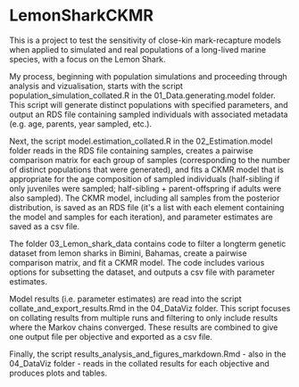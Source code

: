 # LemonSharkCKMR
This is a project to test the sensitivity of close-kin mark-recapture models when applied to simulated and real populations of a long-lived marine species, with a focus on the Lemon Shark.

My process, beginning with population simulations and proceeding through analysis and vizualisation, starts with the script population_simulation_collated.R in the 01_Data.generating.model folder. This script will generate distinct populations with specified parameters, and output an RDS file containing sampled individuals with associated metadata (e.g. age, parents, year sampled, etc.).

Next, the script model.estimation_collated.R in the 02_Estimation.model folder reads in the RDS file containing samples, creates a pairwise comparison matrix for each group of samples (corresponding to the number of distinct populations that were generated), and fits a CKMR model that is appropriate for the age composition of sampled individuals (half-sibling if only juveniles were sampled; half-sibling + parent-offspring if adults were also sampled). The CKMR model, including all samples from the posterior distribution, is saved as an RDS file (it's a list with each element containing the model and samples for each iteration), and parameter estimates are saved as a csv file.

The folder 03_Lemon_shark_data contains code to filter a longterm genetic dataset from lemon sharks in Bimini, Bahamas, create a pairwise comparison matrix, and fit a CKMR model. The code includes various options for subsetting the dataset, and outputs a csv file with parameter estimates.

Model results (i.e. parameter estimates) are read into the script collate_and_export_results.Rmd in the 04_DataViz folder. This script focuses on collating results from multiple runs and filtering to only include results where the Markov chains converged. These results are combined to give one output file per objective and exported as a csv file.

Finally, the script results_analysis_and_figures_markdown.Rmd - also in the 04_DataViz folder - reads in the collated results for each objective and produces plots and tables.